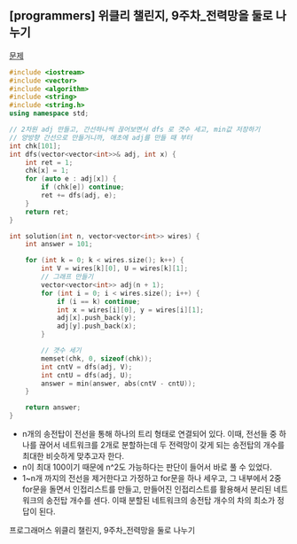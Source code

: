 ## [programmers] 위클리 챌린지, 9주차_전력망을 둘로 나누기

[문제](https://programmers.co.kr/learn/courses/30/lessons/86971)



```c++
#include <iostream>
#include <vector>
#include <algorithm>
#include <string>
#include <string.h>
using namespace std;

// 2차원 adj 만들고, 간선하나씩 끊어보면서 dfs 로 갯수 세고, min값 저장하기
// 양방향 간선으로 만들거니까, 애초에 adj를 만들 때 부터
int chk[101];
int dfs(vector<vector<int>>& adj, int x) {
	int ret = 1;
	chk[x] = 1;
	for (auto e : adj[x]) {
		if (chk[e]) continue;
		ret += dfs(adj, e);
	}
	return ret;
}

int solution(int n, vector<vector<int>> wires) {
	int answer = 101;

	for (int k = 0; k < wires.size(); k++) {
		int V = wires[k][0], U = wires[k][1];
		// 그래프 만들기
		vector<vector<int>> adj(n + 1);
		for (int i = 0; i < wires.size(); i++) {
			if (i == k) continue;
			int x = wires[i][0], y = wires[i][1];
			adj[x].push_back(y);
			adj[y].push_back(x);
		}

		// 갯수 세기
		memset(chk, 0, sizeof(chk));
		int cntV = dfs(adj, V);
		int cntU = dfs(adj, U);
		answer = min(answer, abs(cntV - cntU));
	}

	return answer;
}
```

- n개의 송전탑이 전선을 통해 하나의 트리 형태로 연결되어 있다. 이때, 전선들 중 하나를 끊어서 네트워크를 2개로 분할하는데 두 전력망이 갖게 되는 송전탑의 개수를 최대한 비슷하게 맞추고자 한다.
- n이 최대 100이기 때문에 n^2도 가능하다는 판단이 들어서 바로 풀 수 있었다.
- 1~n개 까지의 전선을 제거한다고 가정하고 for문을 하나 세우고, 그 내부에서 2중 for문을 돌면서 인접리스트를 만들고, 만들어진 인접리스트를 활용해서 분리된 네트워크의 송전탑 개수를 센다. 이때 분할된 네트워크의 송전탑 개수의 차의 최소가 정답이 된다.



프로그래머스 위클리 챌린지, 9주차_전력망을 둘로 나누기

